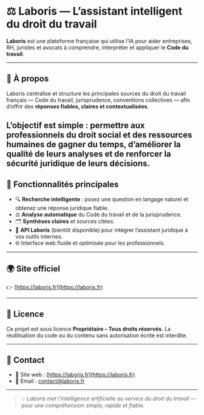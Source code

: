 # ⚖️ Laboris — L’assistant intelligent du droit du travail

**Laboris** est une plateforme française qui utilise l’IA pour aider entreprises, RH, juristes et avocats à comprendre, interpréter et appliquer le **Code du travail**.

---

## 🚀 À propos

Laboris centralise et structure les principales sources du droit du travail français — Code du travail, jurisprudence, conventions collectives — afin d’offrir des **réponses fiables, claires et contextualisées**.

L’objectif est simple : permettre aux professionnels du droit social et des ressources humaines de gagner du temps, d’améliorer la qualité de leurs analyses et de renforcer la sécurité juridique de leurs décisions.
---

## 🧠 Fonctionnalités principales

* 🔍 **Recherche intelligente** : posez une question en langage naturel et obtenez une réponse juridique fiable.
* ⚖️ **Analyse automatique** du Code du travail et de la jurisprudence.
* 🗂️ **Synthèses claires** et sources citées.
* 🧩 **API Laboris** (bientôt disponible) pour intégrer l’assistant juridique à vos outils internes.
* 🌐 Interface web fluide et optimisée pour les professionnels.


---

## 🌍 Site officiel

👉 [https://laboris.fr](https://laboris.fr)

---

## 🧾 Licence

Ce projet est sous licence **Propriétaire – Tous droits réservés**.
La réutilisation du code ou du contenu sans autorisation écrite est interdite.

---

## 🤝 Contact

* 💼 Site web : [https://laboris.fr](https://laboris.fr)
* 📧 Email : [contact@laboris.fr](mailto:contact@laboris.fr)

---

> 💡 *Laboris met l’intelligence artificielle au service du droit du travail — pour une compréhension simple, rapide et fiable.*
